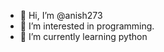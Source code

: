 - 👋 Hi, I’m @anish273
- 👀 I’m interested in programming.
- 🌱 I’m currently learning python


<!---
anish273/anish273 is a ✨ special ✨ repository because its `README.md` (this file) appears on your GitHub profile.
You can click the Preview link to take a look at your changes.
--->
